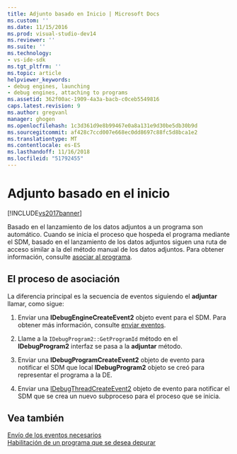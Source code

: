 ```yaml
---
title: Adjunto basado en Inicio | Microsoft Docs
ms.custom: ''
ms.date: 11/15/2016
ms.prod: visual-studio-dev14
ms.reviewer: ''
ms.suite: ''
ms.technology:
- vs-ide-sdk
ms.tgt_pltfrm: ''
ms.topic: article
helpviewer_keywords:
- debug engines, launching
- debug engines, attaching to programs
ms.assetid: 362f00ac-1909-4a3a-bacb-c0ceb5549816
caps.latest.revision: 9
ms.author: gregvanl
manager: ghogen
ms.openlocfilehash: 1c3d361d9e8b99467e0a8a131e9d30be5db30b9d
ms.sourcegitcommit: af428c7ccd007e668ec0dd8697c88fc5d8bca1e2
ms.translationtype: MT
ms.contentlocale: es-ES
ms.lasthandoff: 11/16/2018
ms.locfileid: "51792455"
---
```

# <a name="launch-based-attachment"></a>Adjunto basado en el inicio
[!INCLUDE[vs2017banner](../../includes/vs2017banner.md)]

Basado en el lanzamiento de los datos adjuntos a un programa son automático. Cuando se inicia el proceso que hospeda el programa mediante el SDM, basado en el lanzamiento de los datos adjuntos siguen una ruta de acceso similar a la del método manual de los datos adjuntos. Para obtener información, consulte [asociar al programa](../../extensibility/debugger/attaching-to-the-program.md).  
  
## <a name="the-attaching-process"></a>El proceso de asociación  
 La diferencia principal es la secuencia de eventos siguiendo el **adjuntar** llamar, como sigue:  
  
1.  Enviar una **IDebugEngineCreateEvent2** objeto event para el SDM. Para obtener más información, consulte [enviar eventos](../../extensibility/debugger/sending-events.md).  
  
2.  Llame a la `IDebugProgram2::GetProgramId` método en el **IDebugProgram2** interfaz se pasa a la **adjuntar** método.  
  
3.  Enviar una **IDebugProgramCreateEvent2** objeto de evento para notificar el SDM que local **IDebugProgram2** objeto se creó para representar el programa a la DE.  
  
4.  Enviar una [IDebugThreadCreateEvent2](../../extensibility/debugger/reference/idebugthreadcreateevent2.md) objeto de evento para notificar el SDM que se crea un nuevo subproceso para el proceso que se inicia.  
  
## <a name="see-also"></a>Vea también  
 [Envío de los eventos necesarios](../../extensibility/debugger/sending-the-required-events.md)   
 [Habilitación de un programa que se desea depurar](../../extensibility/debugger/enabling-a-program-to-be-debugged.md)

